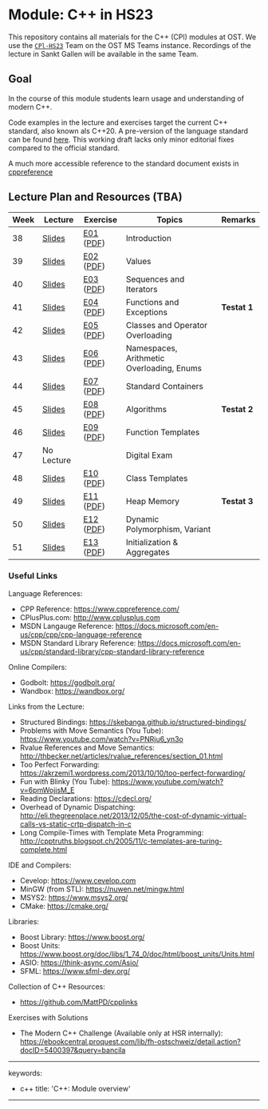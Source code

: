 # Module: C++ in HS23

This repository contains all materials for the C++ (CPl) modules at OST.
We use the [`CPl-HS23`](https://teams.microsoft.com/l/team/19%3aWtnSYHrCoB7jj2s8w92DtRt0C77MizhRjNbuw0ioRGs1%40thread.tacv2/conversations?groupId=fb519984-3a6b-4441-9cbd-74a69636d5c8&tenantId=a6e70fa3-1c7a-4aa2-a25e-836eea52ca22) Team on the OST MS Teams instance.
Recordings of the lecture in Sankt Gallen will be available in the same Team.

## Goal

In the course of this module students learn usage and understanding of modern C++.

Code examples in the lecture and exercises target the current C++ standard, also known als C++20.
A pre-version of the language standard can be found [here](https://isocpp.org/files/papers/N4860.pdf).
This working draft lacks only minor editorial fixes compared to the official standard.

A much more accessible reference to the standard document exists in [cppreference]( https://en.cppreference.com/w/)

## Lecture Plan and Resources (TBA)

| Week | Lecture          | Exercise                                                                       | Topics                                    | Remarks        |
|------|------------------|--------------------------------------------------------------------------------|-------------------------------------------|----------------|
| 38   | [Slides](week01) | [E01](week01/README.md) ([PDF](http://cxx.pages.gitlab.ost.ch/cpl/week01.pdf)) | Introduction                              |                |
| 39   | [Slides](week02) | [E02](week02/README.md) ([PDF](http://cxx.pages.gitlab.ost.ch/cpl/week02.pdf)) | Values                                    |                |
| 40   | [Slides](week03) | [E03](week03/README.md) ([PDF](http://cxx.pages.gitlab.ost.ch/cpl/week03.pdf)) | Sequences and Iterators                   |                |
| 41   | [Slides](week04) | [E04](week04/README.md) ([PDF](http://cxx.pages.gitlab.ost.ch/cpl/week04.pdf)) | Functions and Exceptions                  | **Testat 1**   |
| 42   | [Slides](week05) | [E05](week05/README.md) ([PDF](http://cxx.pages.gitlab.ost.ch/cpl/week05.pdf)) | Classes and Operator Overloading          |                |
| 43   | [Slides](week06) | [E06](week06/README.md) ([PDF](http://cxx.pages.gitlab.ost.ch/cpl/week06.pdf)) | Namespaces, Arithmetic Overloading, Enums |                |
| 44   | [Slides](week07) | [E07](week07/README.md) ([PDF](http://cxx.pages.gitlab.ost.ch/cpl/week07.pdf)) | Standard Containers                       |                |
| 45   | [Slides](week08) | [E08](week08/README.md) ([PDF](http://cxx.pages.gitlab.ost.ch/cpl/week08.pdf)) | Algorithms                                | **Testat 2**   |
| 46   | [Slides](week09) | [E09](week09/README.md) ([PDF](http://cxx.pages.gitlab.ost.ch/cpl/week09.pdf)) | Function Templates                        |                |
| 47   | No Lecture       |                                                                                | Digital Exam                              |                |
| 48   | [Slides](week10) | [E10](week10/README.md) ([PDF](http://cxx.pages.gitlab.ost.ch/cpl/week10.pdf)) | Class Templates                           |                |
| 49   | [Slides](week11) | [E11](week11/README.md) ([PDF](http://cxx.pages.gitlab.ost.ch/cpl/week11.pdf)) | Heap Memory                               | **Testat 3**   |
| 50   | [Slides](week12) | [E12](week12/README.md) ([PDF](http://cxx.pages.gitlab.ost.ch/cpl/week12.pdf)) | Dynamic Polymorphism, Variant             |                |
| 51   | [Slides](week13) | [E13](week13/README.md) ([PDF](http://cxx.pages.gitlab.ost.ch/cpl/week13.pdf)) | Initialization & Aggregates               |                |

### Useful Links

Language References:
- CPP Reference: https://www.cppreference.com/
- CPlusPlus.com: http://www.cplusplus.com
- MSDN Langauge Reference: https://docs.microsoft.com/en-us/cpp/cpp/cpp-language-reference
- MSDN Standard Library Reference: https://docs.microsoft.com/en-us/cpp/standard-library/cpp-standard-library-reference

Online Compilers:
- Godbolt: https://godbolt.org/
- Wandbox: https://wandbox.org/

Links from the Lecture:
- Structured Bindings: https://skebanga.github.io/structured-bindings/
- Problems with Move Semantics (You Tube): https://www.youtube.com/watch?v=PNRju6_yn3o
- Rvalue References and Move Semantics: http://thbecker.net/articles/rvalue_references/section_01.html
- Too Perfect Forwarding: https://akrzemi1.wordpress.com/2013/10/10/too-perfect-forwarding/
- Fun with Blinky (You Tube): https://www.youtube.com/watch?v=6pmWojisM_E
- Reading Declarations: https://cdecl.org/
- Overhead of Dynamic Dispatching: http://eli.thegreenplace.net/2013/12/05/the-cost-of-dynamic-virtual-calls-vs-static-crtp-dispatch-in-c
- Long Compile-Times with Template Meta Programming: http://cpptruths.blogspot.ch/2005/11/c-templates-are-turing-complete.html

IDE and Compilers:
- Cevelop: https://www.cevelop.com
- MinGW (from STL): https://nuwen.net/mingw.html
- MSYS2: https://www.msys2.org/
- CMake: https://cmake.org/

Libraries:
- Boost Library: https://www.boost.org/
- Boost Units: https://www.boost.org/doc/libs/1_74_0/doc/html/boost_units/Units.html
- ASIO: https://think-async.com/Asio/ 
- SFML: https://www.sfml-dev.org/

Collection of C++ Resources:
- https://github.com/MattPD/cpplinks

Exercises with Solutions
- The Modern C++ Challenge (Available only at HSR internally): https://ebookcentral.proquest.com/lib/fh-ostschweiz/detail.action?docID=5400397&query=bancila

---
keywords:
- c++
title: 'C++: Module overview'
---

